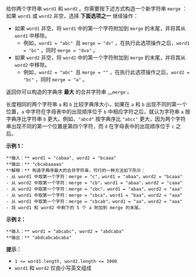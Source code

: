 给你两个字符串 `word1` 和 `word2` 。你需要按下述方式构造一个新字符串 `merge` ：如果 `word1` 或 `word2`
非空，选择 **下面选项之一** 继续操作：

  * 如果 `word1` 非空，将 `word1` 中的第一个字符附加到 `merge` 的末尾，并将其从 `word1` 中移除。 
    * 例如，`word1 = "abc" `且 `merge = "dv"` ，在执行此选项操作之后，`word1 = "bc"` ，同时 `merge = "dva"` 。
  * 如果 `word2` 非空，将 `word2` 中的第一个字符附加到 `merge` 的末尾，并将其从 `word2` 中移除。 
    * 例如，`word2 = "abc" `且 `merge = ""` ，在执行此选项操作之后，`word2 = "bc"` ，同时 `merge = "a"` 。

返回你可以构造的字典序 **最大** 的合并字符串 __`merge` _。_

长度相同的两个字符串 `a` 和 `b` 比较字典序大小，如果在 `a` 和 `b` 出现不同的第一个位置，`a` 中字符在字母表中的出现顺序位于 `b`
中相应字符之后，就认为字符串 `a` 按字典序比字符串 `b` 更大。例如，`"abcd"` 按字典序比 `"abcc"`
更大，因为两个字符串出现不同的第一个位置是第四个字符，而 `d` 在字母表中的出现顺序位于 `c` 之后。

**示例 1：**

    
    
    **输入：** word1 = "cabaa", word2 = "bcaaa"
    **输出：** "cbcabaaaaa"
    **解释：** 构造字典序最大的合并字符串，可行的一种方法如下所示：
    - 从 word1 中取第一个字符：merge = "c"，word1 = "abaa"，word2 = "bcaaa"
    - 从 word2 中取第一个字符：merge = "cb"，word1 = "abaa"，word2 = "caaa"
    - 从 word2 中取第一个字符：merge = "cbc"，word1 = "abaa"，word2 = "aaa"
    - 从 word1 中取第一个字符：merge = "cbca"，word1 = "baa"，word2 = "aaa"
    - 从 word1 中取第一个字符：merge = "cbcab"，word1 = "aa"，word2 = "aaa"
    - 将 word1 和 word2 中剩下的 5 个 a 附加到 merge 的末尾。
    

**示例 2：**

    
    
    **输入：** word1 = "abcabc", word2 = "abdcaba"
    **输出：** "abdcabcabcaba"
    

**提示：**

  * `1 <= word1.length, word2.length <= 3000`
  * `word1` 和 `word2` 仅由小写英文组成

